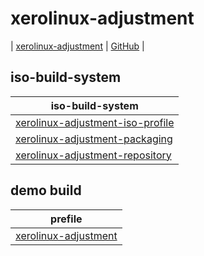 
# xerolinux-adjustment

| [xerolinux-adjustment](https://samwhelp.github.io/xerolinux-adjustment/) | [GitHub](https://github.com/samwhelp/xerolinux-adjustment) |


## iso-build-system

| iso-build-system |
| --- |
| [xerolinux-adjustment-iso-profile](https://github.com/samwhelp/xerolinux-adjustment/tree/main/iso-build-system/xerolinux-adjustment-iso-profile) |
| [xerolinux-adjustment-packaging](https://github.com/samwhelp/xerolinux-adjustment/tree/main/iso-build-system/xerolinux-adjustment-packaging) |
| [xerolinux-adjustment-repository](https://github.com/samwhelp/xerolinux-adjustment/tree/main/iso-build-system/xerolinux-adjustment-repository) |


## demo build

| prefile |
| --- |
| [xerolinux-adjustment](https://github.com/samwhelp/xerolinux-adjustment/tree/main/iso-build-system/xerolinux-adjustment-iso-profile/recipe/demo/xerolinux-adjustment/build-from-prefile) |
